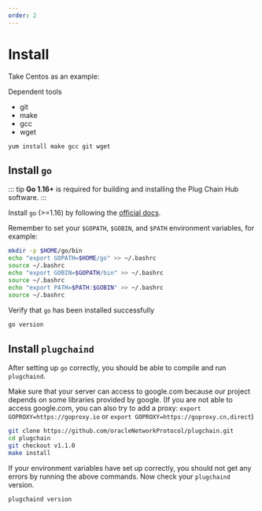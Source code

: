 ```yaml
---
order: 2
---
```


# Install

Take Centos as an example:

Dependent tools
- git
- make
- gcc
- wget

```shell
yum install make gcc git wget
```

## Install `go`

::: tip
**Go 1.16+** is required for building and installing the Plug Chain Hub software.
:::

Install `go` (>=1.16) by following the [official docs](https://golang.org/doc/install). 

Remember to set your `$GOPATH`, `$GOBIN`, and `$PATH` environment variables, for example:

```bash
mkdir -p $HOME/go/bin
echo "export GOPATH=$HOME/go" >> ~/.bashrc
source ~/.bashrc
echo "export GOBIN=$GOPATH/bin" >> ~/.bashrc
source ~/.bashrc
echo "export PATH=$PATH:$GOBIN" >> ~/.bashrc
source ~/.bashrc
```

Verify that `go` has been installed successfully

```bash
go version
```

## Install `plugchaind`

After setting up `go` correctly, you should be able to compile and run `plugchaind`.

Make sure that your server can access to google.com because our project depends on some libraries provided by google. (If you are not able to access google.com, you can also try to add a proxy: `export GOPROXY=https://goproxy.io` or `export GOPROXY=https://goproxy.cn,direct`)

```bash
git clone https://github.com/oracleNetworkProtocol/plugchain.git
cd plugchain
git checkout v1.1.0
make install
```

If your environment variables have set up correctly, you should not get any errors by running the above commands.
Now check your `plugchaind` version.

```bash
plugchaind version
```
